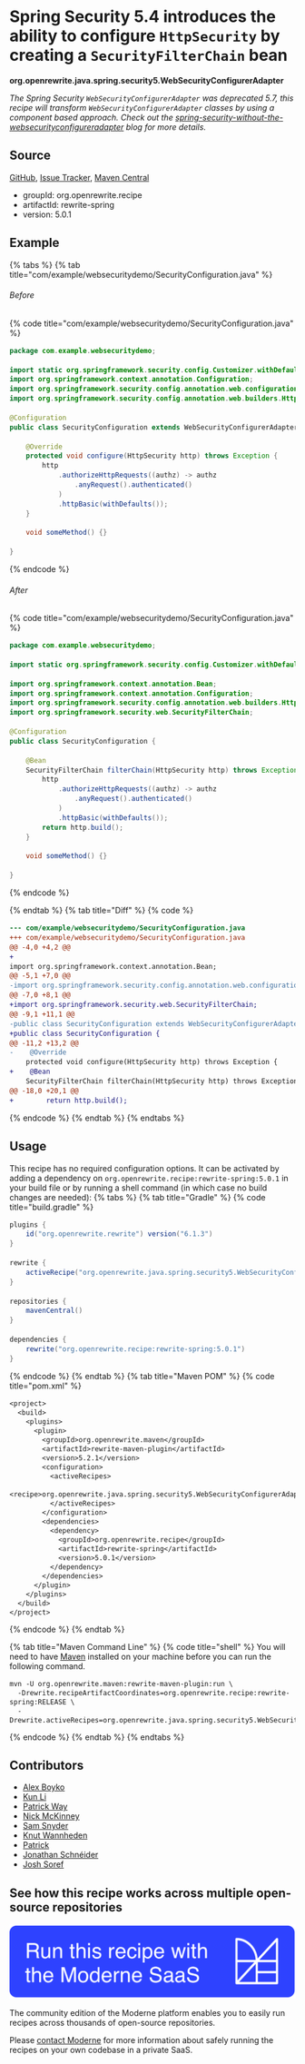 # Spring Security 5.4 introduces the ability to configure `HttpSecurity` by creating a `SecurityFilterChain` bean

**org.openrewrite.java.spring.security5.WebSecurityConfigurerAdapter**

_The Spring Security `WebSecurityConfigurerAdapter` was deprecated 5.7, this recipe will transform `WebSecurityConfigurerAdapter` classes by using a component based approach. Check out the [spring-security-without-the-websecurityconfigureradapter](https://spring.io/blog/2022/02/21/spring-security-without-the-websecurityconfigureradapter) blog for more details._

## Source

[GitHub](https://github.com/openrewrite/rewrite-spring/blob/main/src/main/java/org/openrewrite/java/spring/security5/WebSecurityConfigurerAdapter.java), [Issue Tracker](https://github.com/openrewrite/rewrite-spring/issues), [Maven Central](https://central.sonatype.com/artifact/org.openrewrite.recipe/rewrite-spring/5.0.1/jar)

* groupId: org.openrewrite.recipe
* artifactId: rewrite-spring
* version: 5.0.1

## Example


{% tabs %}
{% tab title="com/example/websecuritydemo/SecurityConfiguration.java" %}

###### Before
{% code title="com/example/websecuritydemo/SecurityConfiguration.java" %}
```java
package com.example.websecuritydemo;

import static org.springframework.security.config.Customizer.withDefaults;
import org.springframework.context.annotation.Configuration;
import org.springframework.security.config.annotation.web.configuration.WebSecurityConfigurerAdapter;
import org.springframework.security.config.annotation.web.builders.HttpSecurity;

@Configuration
public class SecurityConfiguration extends WebSecurityConfigurerAdapter {

    @Override
    protected void configure(HttpSecurity http) throws Exception {
        http
            .authorizeHttpRequests((authz) -> authz
                .anyRequest().authenticated()
            )
            .httpBasic(withDefaults());
    }

    void someMethod() {}

}
```
{% endcode %}

###### After
{% code title="com/example/websecuritydemo/SecurityConfiguration.java" %}
```java
package com.example.websecuritydemo;

import static org.springframework.security.config.Customizer.withDefaults;

import org.springframework.context.annotation.Bean;
import org.springframework.context.annotation.Configuration;
import org.springframework.security.config.annotation.web.builders.HttpSecurity;
import org.springframework.security.web.SecurityFilterChain;

@Configuration
public class SecurityConfiguration {

    @Bean
    SecurityFilterChain filterChain(HttpSecurity http) throws Exception {
        http
            .authorizeHttpRequests((authz) -> authz
                .anyRequest().authenticated()
            )
            .httpBasic(withDefaults());
        return http.build();
    }

    void someMethod() {}

}
```
{% endcode %}

{% endtab %}
{% tab title="Diff" %}
{% code %}
```diff
--- com/example/websecuritydemo/SecurityConfiguration.java
+++ com/example/websecuritydemo/SecurityConfiguration.java
@@ -4,0 +4,2 @@
+
import org.springframework.context.annotation.Bean;
@@ -5,1 +7,0 @@
-import org.springframework.security.config.annotation.web.configuration.WebSecurityConfigurerAdapter;
@@ -7,0 +8,1 @@
+import org.springframework.security.web.SecurityFilterChain;
@@ -9,1 +11,1 @@
-public class SecurityConfiguration extends WebSecurityConfigurerAdapter {
+public class SecurityConfiguration {
@@ -11,2 +13,2 @@
-    @Override
    protected void configure(HttpSecurity http) throws Exception {
+    @Bean
    SecurityFilterChain filterChain(HttpSecurity http) throws Exception {
@@ -18,0 +20,1 @@
+        return http.build();
```
{% endcode %}
{% endtab %}
{% endtabs %}


## Usage

This recipe has no required configuration options. It can be activated by adding a dependency on `org.openrewrite.recipe:rewrite-spring:5.0.1` in your build file or by running a shell command (in which case no build changes are needed): 
{% tabs %}
{% tab title="Gradle" %}
{% code title="build.gradle" %}
```groovy
plugins {
    id("org.openrewrite.rewrite") version("6.1.3")
}

rewrite {
    activeRecipe("org.openrewrite.java.spring.security5.WebSecurityConfigurerAdapter")
}

repositories {
    mavenCentral()
}

dependencies {
    rewrite("org.openrewrite.recipe:rewrite-spring:5.0.1")
}
```
{% endcode %}
{% endtab %}
{% tab title="Maven POM" %}
{% code title="pom.xml" %}
```markup
<project>
  <build>
    <plugins>
      <plugin>
        <groupId>org.openrewrite.maven</groupId>
        <artifactId>rewrite-maven-plugin</artifactId>
        <version>5.2.1</version>
        <configuration>
          <activeRecipes>
            <recipe>org.openrewrite.java.spring.security5.WebSecurityConfigurerAdapter</recipe>
          </activeRecipes>
        </configuration>
        <dependencies>
          <dependency>
            <groupId>org.openrewrite.recipe</groupId>
            <artifactId>rewrite-spring</artifactId>
            <version>5.0.1</version>
          </dependency>
        </dependencies>
      </plugin>
    </plugins>
  </build>
</project>
```
{% endcode %}
{% endtab %}

{% tab title="Maven Command Line" %}
{% code title="shell" %}
You will need to have [Maven](https://maven.apache.org/download.cgi) installed on your machine before you can run the following command.

```shell
mvn -U org.openrewrite.maven:rewrite-maven-plugin:run \
  -Drewrite.recipeArtifactCoordinates=org.openrewrite.recipe:rewrite-spring:RELEASE \
  -Drewrite.activeRecipes=org.openrewrite.java.spring.security5.WebSecurityConfigurerAdapter
```
{% endcode %}
{% endtab %}
{% endtabs %}

## Contributors
* [Alex Boyko](aboyko@vmware.com)
* [Kun Li](122563761+kunli2@users.noreply.github.com)
* [Patrick Way](pway99@users.noreply.github.com)
* [Nick McKinney](mckinneynichoals@gmail.com)
* [Sam Snyder](sam@moderne.io)
* [Knut Wannheden](knut@moderne.io)
* [Patrick](patway99@gmail.com)
* [Jonathan Schnéider](jkschneider@gmail.com)
* [Josh Soref](2119212+jsoref@users.noreply.github.com)


## See how this recipe works across multiple open-source repositories

[![Moderne Link Image](/.gitbook/assets/ModerneRecipeButton.png)](https://public.moderne.io/recipes/org.openrewrite.java.spring.security5.WebSecurityConfigurerAdapter)

The community edition of the Moderne platform enables you to easily run recipes across thousands of open-source repositories.

Please [contact Moderne](https://moderne.io/product) for more information about safely running the recipes on your own codebase in a private SaaS.
